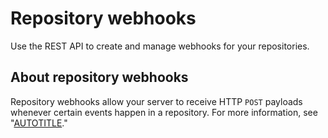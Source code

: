 # Repository webhooks

Use the REST API to create and manage webhooks for your repositories.

## About repository webhooks

Repository webhooks allow your server to receive HTTP `POST` payloads whenever certain events happen in a repository. For more information, see "[AUTOTITLE](/webhooks)."
